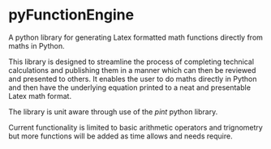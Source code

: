 # pyFunctionEngine
A python library for generating Latex formatted math functions directly from maths in Python.

This library is designed to streamline the process of completing technical calculations and publishing them in a manner which can then be reviewed and presented to others. It enables the user to do maths directly in Python and then have the underlying equation printed to a neat and presentable Latex math format.

The library is unit aware through use of the _pint_ python library.

Current functionality is limited to basic arithmetic operators and trignometry but more functions will be added as time allows and needs require.